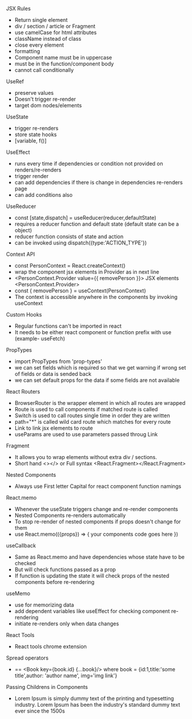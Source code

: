 JSX Rules
 - Return single element
 - div / section / article or Fragment
 - use camelCase for html attributes
 - className instead of class
 - close every element
 - formatting
 - Component name must be in uppercase
 - must be in the function/component body
 - cannot call conditionally

UseRef
 - preserve values
 - Doesn't trigger re-render
 - target dom nodes/elements

UseState
 - trigger re-renders
 - store state hooks
 - [variable, f()]

UseEffect
 - runs every time if dependencies or condition not provided on renders/re-renders
 - trigger render
 - can add dependencies if there is change in dependencies re-renders page
 - can add conditions also

UseReducer
 - const [state,dispatch] = useReducer(reducer,defaultState)
 - requires a reducer function and default state (default state can be a object)
 - reducer function consists of state and action
 - can be invoked using dispatch({type:'ACTION_TYPE'})

Context API
 - const PersonContext = React.createContext()
 - wrap the component jsx elements in Provider as in next line
 - <PersonContext.Provider value={{ removePerson }}> JSX elements <PersonContext.Provider>
 - const { removePerson } = useContext(PersonContext)
 - The context is accessible anywhere in the components by invoking useContext

Custom Hooks
 - Regular functions can't be imported in react
 - It needs to be either react component or function prefix with use (example- useFetch)

PropTypes
 - import PropTypes from 'prop-types'
 - we can set fields which is required so that we get warning if wrong set of fields or
   data is sended back
 - we can set default props for the data if some fields are not available

React Routers
 - BrowserRouter is the wrapper element in which all routes are wrapped
 - Route is used to call components if matched route is called
 - Switch is used to call routes single time in order they are written
 - path="*" is called wild card route which matches for every route
 - Link to link jsx elements to route
 - useParams are used to use parameters passed throug Link 

Fragment
 - It allows you to wrap elements without extra div / sections.
 - Short hand <></> or Full syntax <React.Fragment></React.Fragment>

Nested Components
 - Always use First letter Capital for react component function namings

React.memo
 - Whenever the useState triggers change and re-render components
 - Nested Components re-renders automatically
 - To stop re-render of nested components if props doesn't change for them
 - use React.memo(({props}) => { your components code goes here })

useCallback
 - Same as React.memo and have dependencies whose state have to be checked
 - But will check functions passed as a prop
 - If function is updating the state it will check props of the nested components before
   re-rendering

useMemo
 - use for memorizing data
 - add dependent variables like useEffect for checking component re-rendering
 - initiate re-renders only when data changes

React Tools
 - React tools chrome extension

Spread operators
 - <Book key={book.id} author={book.author} title={book.title} img={book.img}/> == <Book key={book.id} {...book}/> where book = {id:1,title:'some title',author: 'author name', img='img link'}

Passing Childrens in Components
 - <Book author={firstBook.author} title={firstBook.title} img={firstBook.img} >
                    <p>
                        Lorem Ipsum is simply dummy text of the printing and typesetting industry. Lorem Ipsum has been the industry's standard dummy text ever since the 1500s
                    </p>
                </Book>